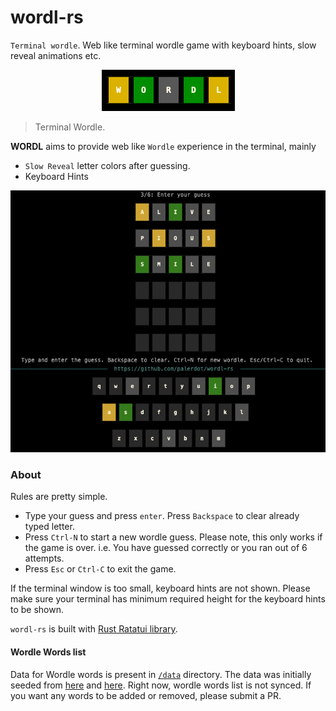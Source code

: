 # wordl-rs

`Terminal wordle`. Web like terminal wordle game with keyboard hints, slow reveal animations etc.

<p align="center">
  <img src="./logo.png" alt="Wordl - Web like Terminal Wordle">
</p>

> Terminal Wordle.

**WORDL** aims to provide web like `Wordle` experience in the terminal, mainly
- `Slow Reveal` letter colors after guessing.
- Keyboard Hints

<img src="./wordl.gif" alt="Wordl - Web like Terminal Wordle">

### About

Rules are pretty simple.
- Type your guess and press `enter`. Press `Backspace` to clear already typed letter.
- Press `Ctrl-N` to start a new wordle guess. Please note, this only works if the game is over. i.e. You have guessed correctly or you ran out of 6 attempts. 
- Press `Esc` or `Ctrl-C` to exit the game.

If the terminal window is too small, keyboard hints are not shown. Please make sure your terminal has minimum required height for the keyboard hints to be shown.

`wordl-rs` is built with [Rust Ratatui library](https://github.com/ratatui-org/ratatui).

#### Wordle Words list

Data for Wordle words is present in [`/data`](./data) directory. The data was initially seeded from [here](https://gist.github.com/cfreshman/a7b776506c73284511034e63af1017ee) and [here](https://gist.github.com/cfreshman/d5fb56316158a1575898bba1eed3b5da). Right now, wordle words list is not synced. If you want any words to be added or removed, please submit a PR.


